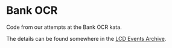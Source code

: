 Bank OCR
========

Code from our attempts at the Bank OCR kata.

The details can be found somewhere in the [LCD Events Archive](http://leedscodedojo.github.io/archive.html).

